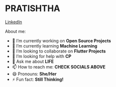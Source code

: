<!--
     ### Hi there 👋-->

<!--
**pratishthaa/pratishthaa** is a ✨ _special_ ✨ repository because its `README.md` (this file) appears on your GitHub profile.

Here are some ideas to get you started:

- 🔭 I’m currently working on ...
- 🌱 I’m currently learning ...
- 👯 I’m looking to collaborate on ...
- 🤔 I’m looking for help with ...
- 💬 Ask me about ...
- 📫 How to reach me: ...
- 😄 Pronouns: ...
- ⚡ Fun fact: ...
-->

# PRATISHTHA

[LinkedIn](https://www.linkedin.com/in/pratishtha-s-a0a812203)


About me:

- 🔭 I’m currently working on **Open Source Projects**
- 🌱 I’m currently learning **Machine Learning**
- 👯 I’m looking to collaborate on **Flutter Projects**
- 🤔 I’m looking for help with **CP**
- 💬 Ask me about **LIFE**
- 📫 How to reach me: **CHECK SOCIALS ABOVE**
- 😄 Pronouns: **She/Her**
- ⚡ Fun fact: **Still Thinking!**
